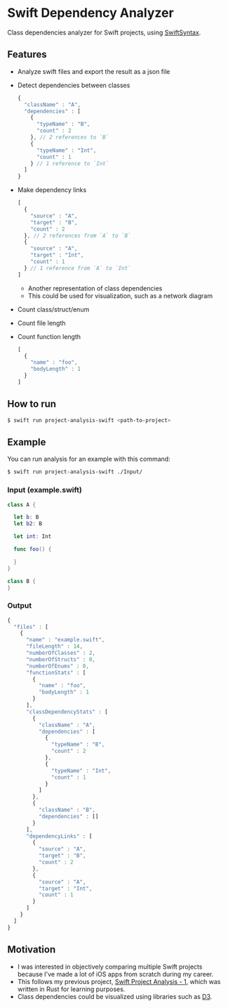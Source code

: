 # Swift Dependency Analyzer

Class dependencies analyzer for Swift projects, using [SwiftSyntax](https://github.com/apple/swift-syntax).

## Features
- Analyze swift files and export the result as a json file
- Detect dependencies between classes
  ```javascript
  {
    "className" : "A",
    "dependencies" : [
      {
        "typeName" : "B",
        "count" : 2
      }, // 2 references to `B`
      {
        "typeName" : "Int",
        "count" : 1
      } // 1 reference to `Int`
    ]
  }
  ```
- Make dependency links
  ```javascript
  [
    {
      "source" : "A",
      "target" : "B",
      "count" : 2
    }, // 2 references from `A` to `B`
    {
      "source" : "A",
      "target" : "Int",
      "count" : 1
    } // 1 reference from `A` to `Int`
  ]
  ```
  - Another representation of class dependencies
  - This could be used for visualization, such as a network diagram

- Count class/struct/enum
- Count file length
- Count function length
  ```javascript
  [
    {
      "name" : "foo",
      "bodyLength" : 1
    }
  ]
  ```

## How to run
```bash
$ swift run project-analysis-swift <path-to-project>
```

## Example

You can run analysis for an example with this command:
```bash
$ swift run project-analysis-swift ./Input/
```

### Input (example.swift)
```swift
class A {

  let b: B
  let b2: B

  let int: Int

  func foo() {

  }
}

class B {
}
```

### Output
```javascript
{
  "files" : [
    {
      "name" : "example.swift",
      "fileLength" : 14,
      "numberOfClasses" : 2,
      "numberOfStructs" : 0,
      "numberOfEnums" : 0,
      "functionStats" : [
        {
          "name" : "foo",
          "bodyLength" : 1
        }
      ],
      "classDependencyStats" : [
        {
          "className" : "A",
          "dependencies" : [
            {
              "typeName" : "B",
              "count" : 2
            },
            {
              "typeName" : "Int",
              "count" : 1
            }
          ]
        },
        {
          "className" : "B",
          "dependencies" : []
        }
      ],
      "dependencyLinks" : [
        {
          "source" : "A",
          "target" : "B",
          "count" : 2
        },
        {
          "source" : "A",
          "target" : "Int",
          "count" : 1
        }
      ]
    }
  ]
}
```

## Motivation
- I was interested in objectively comparing multiple Swift projects because I've made a lot of iOS apps from scratch during my career.
- This follows my previous project, [Swift Project Analysis - 1](https://github.com/yoching/SwiftProjectAnalysis-1), which was written in Rust for learning purposes.
- Class dependencies could be visualized using libraries such as [D3](https://d3js.org/).
